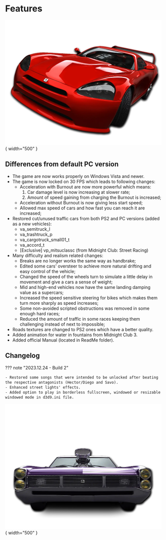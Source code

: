 # Features

![alt](../../assets/mc2/prew_UC_0004-Jersey-XS.webp){ width="500" }

## Differences from default PC version

- The game are now works properly on Windows Vista and newer.
- The game is now locked on 30 FPS which leads to following changes:
    - Acceleration with Burnout are now more powerful which means:
        1. Car damage level is now increasing at slower rate;
        2. Amount of speed gaining from charging the Burnout is increased;
    - Acceleration without Burnout is now giving less start speed;
    - Allowed max speed of cars and how fast you can reach it are increased;
- Restored cut/unused traffic cars from both PS2 and PC versions (added as a new vehicles):
    - va_semitruck_l
    - va_trashtruck_p
    - va_cargotruck_small01_t
    - va_accord_t
    - [Exclusive] vp_mitsuclassc (from Midnight Club: Street Racing)
- Many difficulty and realism related changes:
    - Breaks are no longer works the same way as handbrake;
    - Edited some cars' oversteer to achieve more natural drifting and easy control of the vehicle;
    - Changed the speed of the wheels turn to simulate a little delay in movement and give a cars a sense of weight;
    - Mid and high-end vehicles now have the same landing damping value as a supercars;
    - Increased the speed sensitive steering for bikes which makes them turn more sharply as speed increases;
    - Some non-avoided scripted obstructions was removed in some enough hard races;
    - Reduced the amount of traffic in some races keeping them challenging instead of next to impossible;
- Roads textures are changed to PS2 ones which have a better quality.
- Added animation for water in fountains from Midnight Club 3.
- Added official Manual (located in ReadMe folder).

## Changelog

??? note "2023.12.24 - Build 2"

    - Restored some songs that were intended to be unlocked after beating the respective antagonists (Hector/Diego and Savo).
    - Enhanced street lights' effects.
    - Added option to play in borderless fullscreen, windowed or resizable windowed mode in d3d9.ini file.

![alt](../../assets/mc2/prew_UC_0001-Bestia.webp){ width="500" }
